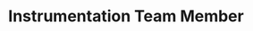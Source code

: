 ---
layout: member
weight: 5000
name: Taylor Mcouat
project: BioT
title: Instrumentation Team Member
img: /assets/images/members/default.png
email: taylor.mcouat@gmail.com
status: alumni
year: 2020
alumni_position: A Random Location (Touring the world)
biography: >
  Taylor Mcouat is a second year student in Chemical Engineering. He has previously completed a Bachelor of Science degree in Chemistry at the University of Calgary and is intrested in applying his knowledge and technical skills from this degree to chemical processes in the food, energy and manufacturing industries. As a member of the instrumentation team Taylor aims to work hands on with the brewing process measuring specific concentrations of chemicals throughout the process.

linkedin: https://www.linkedin.com/in/taylor-mcouat-9220a616b/
---